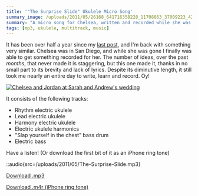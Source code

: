 ```yaml
---
title: '"The Surprise Slide" Ukulele Micro Song'
summary_image: /uploads/2011/05/26168_641716358228_11708863_37009223_4275532_n-500x375.jpg
summary: "A micro song for Chelsea, written and recorded while she was in San Diego."
tags: [mp3, ukulele, multitrack, music]
---
```


It has been over half a year since my [last post](/blog/electric-ukulele-ring-tone-for-chelsea/), and I'm back with something very similar. Chelsea was in San Diego, and while she was gone I finally was able to get something recorded for her. The number of ideas, over the past _months_, that never made it is staggering, but this one made it, thanks in no small part to its brevity and lack of lyrics. Despite its diminutive length, it still took me nearly an entire day to write, learn and record. Oy!

[![Chelsea and Jordan at Sarah and Andrew's wedding](/uploads/2011/05/26168_641716358228_11708863_37009223_4275532_n-500x375.jpg "26168_641716358228_11708863_37009223_4275532_n")](/uploads/2011/05/26168_641716358228_11708863_37009223_4275532_n.jpg)

It consists of the following tracks:

- Rhythm electric ukulele
- Lead electric ukulele
- Harmony electric ukulele
- Electric ukulele harmonics
- "Slap yourself in the chest" bass drum
- Electric bass

Have a listen! (Or download the first bit of it as an iPhone ring tone)

::audio{src=/uploads/2011/05/The-Surprise-Slide.mp3}

[Download .mp3](/uploads/2011/05/The-Surprise-Slide.mp3)

[Download .m4r (iPhone ring tone)](/uploads/2011/05/The-Surprise-Slide.m4r)
